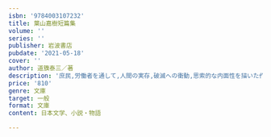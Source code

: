 ```yaml
---
isbn: '9784003107232'
title: 葉山嘉樹短篇集
volume: ''
series: ''
publisher: 岩波書店
pubdate: '2021-05-18'
cover: ''
author: 道籏泰三／著
description: '庶民,労働者を通して,人間の実存,破滅への衝動,思索的な内面性を描いた作家の短篇小説を精選.'
price: '810'
genre: 文庫
target: 一般
format: 文庫
content: 日本文学、小説・物語

---
```

